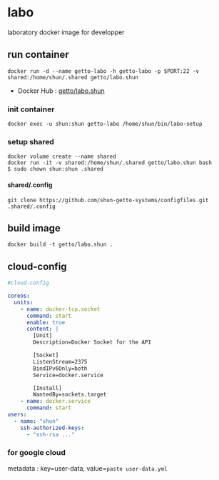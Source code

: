 # labo

laboratory docker image for developper


## run container

```
docker run -d --name getto-labo -h getto-labo -p $PORT:22 -v shared:/home/shun/.shared getto/labo.shun
```

* Docker Hub : [getto/labo.shun](https://hub.docker.com/r/getto/labo.shun/)

### init container

```
docker exec -u shun:shun getto-labo /home/shun/bin/labo-setup
```

### setup shared

```
docker volume create --name shared
docker run -it -v shared:/home/shun/.shared getto/labo.shun bash
$ sudo chown shun:shun .shared
```

#### shared/.config

```
git clone https://github.com/shun-getto-systems/configfiles.git .shared/.config
```


## build image

```
docker build -t getto/labo.shun .
```


## cloud-config

```yml
#cloud-config

coreos:
  units:
    - name: docker-tcp.socket
      command: start
      enable: true
      content: |
        [Unit]
        Description=Docker Socket for the API

        [Socket]
        ListenStream=2375
        BindIPv6Only=both
        Service=docker.service

        [Install]
        WantedBy=sockets.target
    - name: docker.service
      command: start
users:
  - name: "shun"
    ssh-authorized-keys:
      - "ssh-rsa ..."
```

### for google cloud

metadata : key=user-data, value=`paste user-data.yml`

